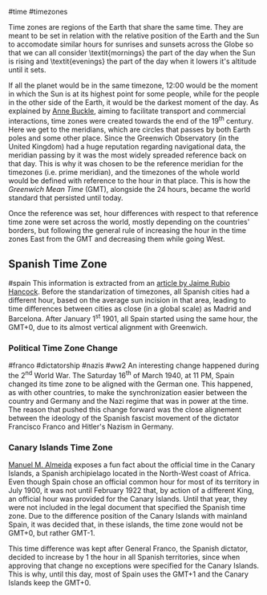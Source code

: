 #time #timezones

Time zones are regions of the Earth that share the same time. They are meant to be set in relation with the relative position of the Earth and the Sun to accomodate similar hours for sunrises and sunsets across the Globe so that we can all consider \textit{mornings} the part of the day when the Sun is rising and \textit{evenings} the part of the day when it lowers it's altitude until it sets.

If all the planet would be in the same timezone, 12:00 would be the moment in which the Sun is at its highest point for some people, while for the people in the other side of the Earth, it would be the darkest moment of the day. As explained by [Anne Buckle](https://www.timeanddate.com/time/time-zones-history.html), aiming to facilitate transport and commercial interactions, time zones were created towards the end of the 19<sup>th</sup> century. Here we get to the meridians, which are circles that passes by both Earth poles and some other place. Since the Greenwich Observatory (in the United Kingdom) had a huge reputation regarding navigational data, the meridian passing by it was the most widely spreaded reference back on that day. This is why it was chosen to be the reference meridian for the timezones (i.e. prime meridian), and the timezones of the whole world would be defined with reference to the hour in that place. This is how the *Greenwich Mean Time* (GMT), alongside the 24 hours, became the world standard that persisted until today.

Once the reference was set, hour differences with respect to that reference time zone were set across the world, mostly depending on the countries' borders, but following the general rule of increasing the hour in the time zones East from the GMT and decreasing them while going West.

## Spanish Time Zone
#spain 
This information is extracted from an [article by Jaime Rubio Hancock](https://verne.elpais.com/verne/2018/09/01/articulo/1535793808_157511.html). Before the standarization of timezones, all Spanish cities had a different hour, based on the average sun incision in that area, leading to time differences between cities as close (in a global scale) as Madrid and Barcelona. After January 1<sup>st</sup> 1901, all Spain started using the same hour, the GMT+0, due to its almost vertical alignment with Greenwich.

### Political Time Zone Change
#franco #dictatorship #nazis #ww2
An interesting change happened during the 2<sup>nd</sup> World War. The Saturday 16<sup>th</sup> of March 1940, at 11 PM, Spain changed its time zone to be aligned with the German one. This happened, as with other countries, to make the synchronization easier between the country and Germany and the Nazi regime that was in power at the time. The reason that pushed this change forward was the close alignement between the ideology of the Spanish fascist movement of the dictator Francisco Franco and Hitler's Nazism in Germany.

### Canary Islands Time Zone
[Manuel M. Almeida](https://mangasverdes.es/2013/11/07/origen-hora-oficial-de-canarias/) exposes a fun fact about the official time in the Canary Islands, a Spanish archipielago located in the North-West coast of Africa. Even though Spain chose an official common hour for most of its territory in July 1900, it was not until February 1922 that, by action of a different King, an official hour was provided for the Canary Islands. Until that year, they were not included in the legal document that specified the Spanish time zone. Due to the difference position of the Canary Islands with mainland Spain, it was decided that, in these islands, the time zone would not be GMT+0, but rather GMT-1.

This time difference was kept after General Franco, the Spanish dictator, decided to increase by 1 the hour in all Spanish territories, since when approving that change no exceptions were specified for the Canary Islands. This is why, until this day, most of Spain uses the GMT+1 and the Canary Islands keep the GMT+0.